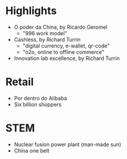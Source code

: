 # Highlights
- O poder da China, by Ricardo Geromel
    - "996 work model"
- Cashless, by Richard Turrin
    - "digital currency, e-wallet, qr-code"
    - "o2o, online to offline commerce"
- Innovation lab excellence, by Richard Turrin

# Retail
- Por dentro do Alibaba
- Six billion shoppers

# STEM
- Nuclear fusion power plant (man-made sun)
- China one belt
